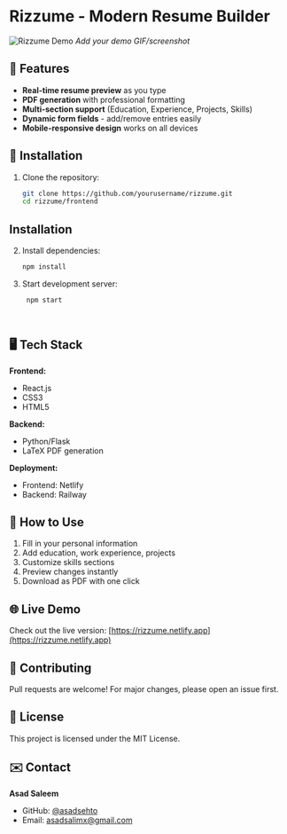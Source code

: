 # Rizzume - Modern Resume Builder

![Rizzume Demo](demo.gif) *Add your demo GIF/screenshot*

## 🚀 Features

- **Real-time resume preview** as you type
- **PDF generation** with professional formatting
- **Multi-section support** (Education, Experience, Projects, Skills)
- **Dynamic form fields** - add/remove entries easily
- **Mobile-responsive design** works on all devices

## 🔧 Installation

1. Clone the repository:
   ```bash
   git clone https://github.com/yourusername/rizzume.git
   cd rizzume/frontend  

## Installation

2. Install dependencies:
   ```bash
   npm install
   
3. Start development server:
   ```bash
    npm start

    
## 🖥️ Tech Stack

**Frontend:**
- React.js
- CSS3
- HTML5

**Backend:**
- Python/Flask
- LaTeX PDF generation

**Deployment:**
- Frontend: Netlify
- Backend: Railway

## 📝 How to Use

1. Fill in your personal information
2. Add education, work experience, projects
3. Customize skills sections
4. Preview changes instantly
5. Download as PDF with one click

## 🌐 Live Demo

Check out the live version: [https://rizzume.netlify.app](https://rizzume.netlify.app)

## 🤝 Contributing

Pull requests are welcome! For major changes, please open an issue first.

## 📜 License

This project is licensed under the MIT License.

## ✉️ Contact

**Asad Saleem**  
- GitHub: [@asadsehto](https://github.com/asadsehto)  
- Email: asadsalimx@gmail.com
